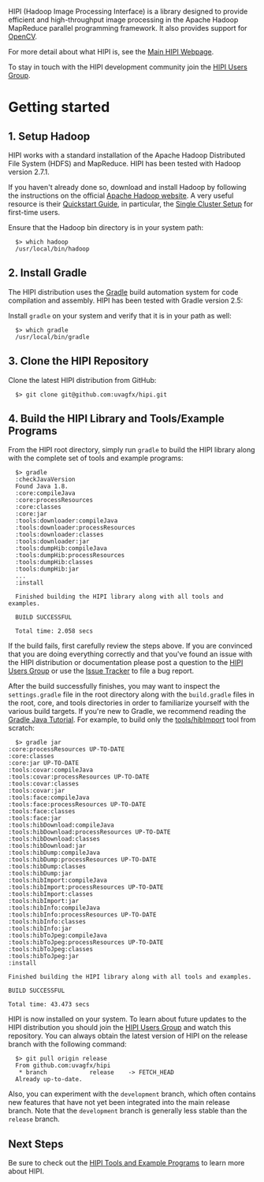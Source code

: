 HIPI (Hadoop Image Processing Interface) is a library designed to provide efficient and high-throughput image processing in the Apache Hadoop MapReduce parallel programming framework. It also provides support for [OpenCV](http://opencv.org).

For more detail about what HIPI is, see the [Main HIPI Webpage](http://hipi.cs.virginia.edu).

To stay in touch with the HIPI development community join the [HIPI Users Group](https://groups.google.com/forum/#!forum/hipi-users).

# Getting started

## 1. Setup Hadoop

HIPI works with a standard installation of the Apache Hadoop Distributed File System (HDFS) and MapReduce. HIPI has been tested with Hadoop version 2.7.1.
	
If you haven't already done so, download and install Hadoop by following the instructions on the official [Apache Hadoop website](http://hadoop.apache.org/). A very useful resource is their [Quickstart Guide](http://wiki.apache.org/hadoop/QuickStart), in particular, the [Single Cluster Setup](http://hadoop.apache.org/docs/stable/hadoop-project-dist/hadoop-common/SingleCluster.html) for first-time users.

Ensure that the Hadoop bin directory is in your system path:

      $> which hadoop
      /usr/local/bin/hadoop

## 2. Install Gradle

The HIPI distribution uses the [Gradle](http://gradle.org) build automation system for code compilation and assembly. HIPI has been tested with Gradle version 2.5:

Install `gradle` on your system and verify that it is in your path as well:

      $> which gradle
      /usr/local/bin/gradle

## 3. Clone the HIPI Repository

Clone the latest HIPI distribution from GitHub:

      $> git clone git@github.com:uvagfx/hipi.git

## 4. Build the HIPI Library and Tools/Example Programs

From the HIPI root directory, simply run `gradle` to build the HIPI library along with the complete set of tools and example programs:

      $> gradle
      :checkJavaVersion
      Found Java 1.8.
      :core:compileJava
      :core:processResources
      :core:classes
      :core:jar
      :tools:downloader:compileJava
      :tools:downloader:processResources
      :tools:downloader:classes
      :tools:downloader:jar
      :tools:dumpHib:compileJava
      :tools:dumpHib:processResources
      :tools:dumpHib:classes
      :tools:dumpHib:jar
      ...
      :install

      Finished building the HIPI library along with all tools and examples.

      BUILD SUCCESSFUL

      Total time: 2.058 secs

If the build fails, first carefully review the steps above. If you are convinced that you are doing everything correctly and that you've found an issue with the HIPI distribution or documentation please post a question to the [HIPI Users Group](https://groups.google.com/forum/#!forum/hipi-users) or use the [Issue Tracker](https://github.com/uvagfx/hipi/issues) to file a bug report.

After the build successfully finishes, you may want to inspect the `settings.gradle` file in the root directory along with the `build.gradle` files in the root, core, and tools directories in order to familiarize yourself with the various build targets. If you're new to Gradle, we recommend reading the [Gradle Java Tutorial](https://docs.gradle.org/current/userguide/tutorial_java_projects.html). For example, to build only the [tools/hibImport](http://hipi.cs.virginia.edu/tools/hibImport.html) tool from scratch:


      $> gradle jar 
	:core:processResources UP-TO-DATE
	:core:classes
	:core:jar UP-TO-DATE
	:tools:covar:compileJava
	:tools:covar:processResources UP-TO-DATE
	:tools:covar:classes
	:tools:covar:jar
	:tools:face:compileJava
	:tools:face:processResources UP-TO-DATE
	:tools:face:classes
	:tools:face:jar
	:tools:hibDownload:compileJava
	:tools:hibDownload:processResources UP-TO-DATE
	:tools:hibDownload:classes
	:tools:hibDownload:jar
	:tools:hibDump:compileJava
	:tools:hibDump:processResources UP-TO-DATE
	:tools:hibDump:classes
	:tools:hibDump:jar
	:tools:hibImport:compileJava
	:tools:hibImport:processResources UP-TO-DATE
	:tools:hibImport:classes
	:tools:hibImport:jar
	:tools:hibInfo:compileJava
	:tools:hibInfo:processResources UP-TO-DATE
	:tools:hibInfo:classes
	:tools:hibInfo:jar
	:tools:hibToJpeg:compileJava
	:tools:hibToJpeg:processResources UP-TO-DATE
	:tools:hibToJpeg:classes
	:tools:hibToJpeg:jar
	:install

	Finished building the HIPI library along with all tools and examples.

	BUILD SUCCESSFUL

	Total time: 43.473 secs

HIPI is now installed on your system. To learn about future updates to the HIPI distribution you should join the [HIPI Users Group](https://groups.google.com/forum/#!forum/hipi-users) and watch this repository. You can always obtain the latest version of HIPI on the release branch with the following command:

      $> git pull origin release
      From github.com:uvagfx/hipi
       * branch            release    -> FETCH_HEAD
      Already up-to-date.

Also, you can experiment with the `development` branch, which often contains new features that have not yet been integrated into the main release branch. Note that the `development` branch is generally less stable than the `release` branch.

## Next Steps

Be sure to check out the [HIPI Tools and Example Programs](http://hipi.cs.virginia.edu/examples.html) to learn more about HIPI.
